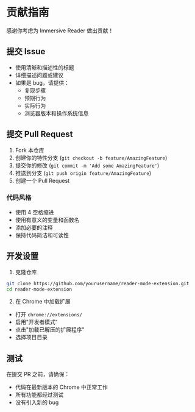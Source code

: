 # 贡献指南

感谢你考虑为 Immersive Reader 做出贡献！

## 提交 Issue

- 使用清晰和描述性的标题
- 详细描述问题或建议
- 如果是 bug，请提供：
  - 复现步骤
  - 预期行为
  - 实际行为
  - 浏览器版本和操作系统信息

## 提交 Pull Request

1. Fork 本仓库
2. 创建你的特性分支 (`git checkout -b feature/AmazingFeature`)
3. 提交你的修改 (`git commit -m 'Add some AmazingFeature'`)
4. 推送到分支 (`git push origin feature/AmazingFeature`)
5. 创建一个 Pull Request

### 代码风格

- 使用 4 空格缩进
- 使用有意义的变量和函数名
- 添加必要的注释
- 保持代码简洁和可读性

## 开发设置

1. 克隆仓库
```bash
git clone https://github.com/yourusername/reader-mode-extension.git
cd reader-mode-extension
```

2. 在 Chrome 中加载扩展
- 打开 `chrome://extensions/`
- 启用"开发者模式"
- 点击"加载已解压的扩展程序"
- 选择项目目录

## 测试

在提交 PR 之前，请确保：
- 代码在最新版本的 Chrome 中正常工作
- 所有功能都经过测试
- 没有引入新的 bug 